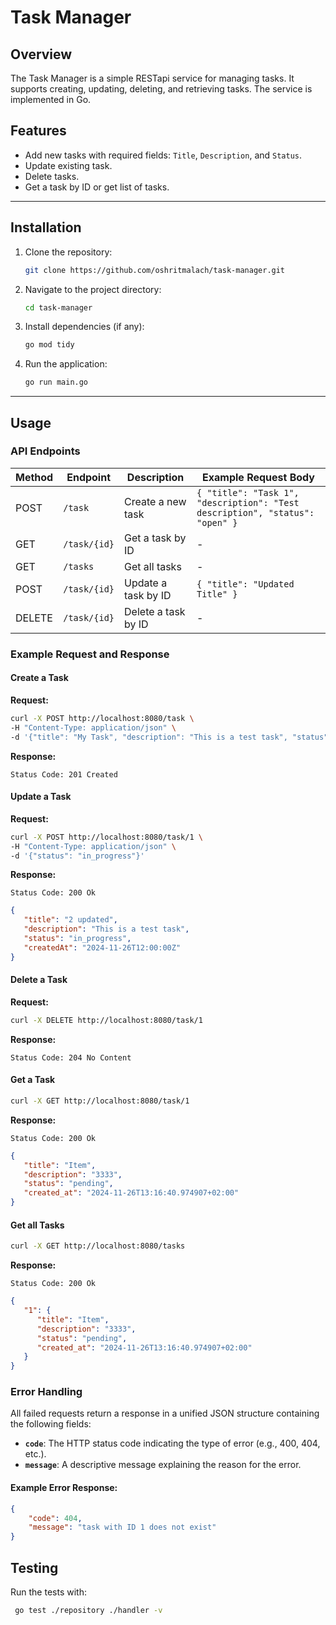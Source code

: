 
# Task Manager

## Overview
The Task Manager is a simple RESTapi service for managing tasks. It supports creating, updating, deleting, and retrieving tasks. The service is implemented in Go.

## Features
- Add new tasks with required fields: `Title`, `Description`, and `Status`.
- Update existing task.
- Delete tasks.
- Get a task by ID or get list of tasks.

---

## Installation

1. Clone the repository:
   ```bash
   git clone https://github.com/oshritmalach/task-manager.git
   ```
2. Navigate to the project directory:
   ```bash
   cd task-manager
   ```
3. Install dependencies (if any):
   ```bash
   go mod tidy
   ```

4. Run the application:
   ```bash
   go run main.go
   ```

---

## Usage

### API Endpoints
| Method | Endpoint               | Description         | Example Request Body                           |
|--------|-------------------------|---------------------|-----------------------------------------------|
| POST   | `/task`                | Create a new task   | `{ "title": "Task 1", "description": "Test description", "status": "open" }` |
| GET    | `/task/{id}`           | Get a task by ID    | -                                             |
| GET    | `/tasks`               | Get all tasks       | -                                             |
| POST   | `/task/{id}`           | Update a task by ID | `{ "title": "Updated Title" }`                |
| DELETE | `/task/{id}`           | Delete a task by ID | -                                             |

### Example Request and Response

#### Create a Task
**Request:**
```bash
curl -X POST http://localhost:8080/task \
-H "Content-Type: application/json" \
-d '{"title": "My Task", "description": "This is a test task", "status": "open"}'
```

**Response:**
```
Status Code: 201 Created
```
#### Update a Task
**Request:**
```bash
curl -X POST http://localhost:8080/task/1 \
-H "Content-Type: application/json" \
-d '{"status": "in_progress"}'
```

**Response:**
```
Status Code: 200 Ok
```
```json
{
   "title": "2 updated",
   "description": "This is a test task",
   "status": "in_progress",
   "createdAt": "2024-11-26T12:00:00Z"
}
```

#### Delete a Task
**Request:**
```bash
curl -X DELETE http://localhost:8080/task/1
```

**Response:**
```
Status Code: 204 No Content
```
#### Get a Task
```bash
curl -X GET http://localhost:8080/task/1
```
**Response:**
```
Status Code: 200 Ok
```
```json
{
   "title": "Item",
   "description": "3333",
   "status": "pending",
   "created_at": "2024-11-26T13:16:40.974907+02:00"
}
```
#### Get all Tasks
```bash
curl -X GET http://localhost:8080/tasks
```
**Response:**
```
Status Code: 200 Ok
```
```json
{
   "1": {
      "title": "Item",
      "description": "3333",
      "status": "pending",
      "created_at": "2024-11-26T13:16:40.974907+02:00"
   }
}
```

### Error Handling

All failed requests return a response in a unified JSON structure containing the following fields:

- **`code`**: The HTTP status code indicating the type of error (e.g., 400, 404, etc.).
- **`message`**: A descriptive message explaining the reason for the error.

#### Example Error Response:
```json
{
    "code": 404,
    "message": "task with ID 1 does not exist"
}
```

## Testing

Run the tests with:
```bash
 go test ./repository ./handler -v
```

